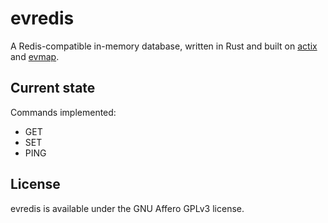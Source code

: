 # evredis

A Redis-compatible in-memory database, written in Rust and built on [actix](https://github.com/actix/actix) and [evmap](https://github.com/jonhoo/rust-evmap).

## Current state

Commands implemented:

- GET
- SET
- PING

## License

evredis is available under the GNU Affero GPLv3 license.
